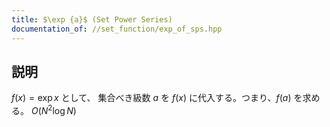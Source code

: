 ```yaml
---
title: $\exp {a}$ (Set Power Series)
documentation_of: //set_function/exp_of_sps.hpp
---
```


## 説明

$f(x) = \exp{x}$ として、 集合べき級数 $a$ を $f(x)$ に代入する。つまり、$f(a)$ を求める。 $O(N^2 \log N)$